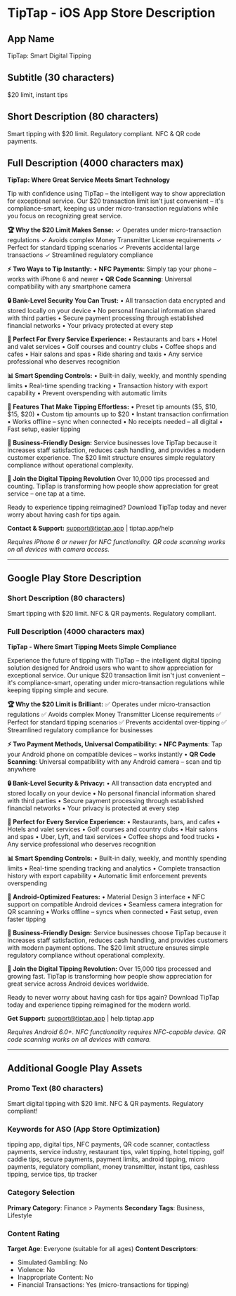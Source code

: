 # TipTap - iOS App Store Description

## App Name
TipTap: Smart Digital Tipping

## Subtitle (30 characters)
$20 limit, instant tips

## Short Description (80 characters)
Smart tipping with $20 limit. Regulatory compliant. NFC & QR code payments.

## Full Description (4000 characters max)

**TipTap: Where Great Service Meets Smart Technology**

Tip with confidence using TipTap – the intelligent way to show appreciation for exceptional service. Our $20 transaction limit isn't just convenient – it's compliance-smart, keeping us under micro-transaction regulations while you focus on recognizing great service.

**🏆 Why the $20 Limit Makes Sense:**
✓ Operates under micro-transaction regulations
✓ Avoids complex Money Transmitter License requirements
✓ Perfect for standard tipping scenarios
✓ Prevents accidental large transactions
✓ Streamlined regulatory compliance

**⚡ Two Ways to Tip Instantly:**
• **NFC Payments**: Simply tap your phone – works with iPhone 6 and newer
• **QR Code Scanning**: Universal compatibility with any smartphone camera

**🔒 Bank-Level Security You Can Trust:**
• All transaction data encrypted and stored locally on your device
• No personal financial information shared with third parties
• Secure payment processing through established financial networks
• Your privacy protected at every step

**🎯 Perfect For Every Service Experience:**
• Restaurants and bars
• Hotel and valet services
• Golf courses and country clubs
• Coffee shops and cafes
• Hair salons and spas
• Ride sharing and taxis
• Any service professional who deserves recognition

**📊 Smart Spending Controls:**
• Built-in daily, weekly, and monthly spending limits
• Real-time spending tracking
• Transaction history with export capability
• Prevent overspending with automatic limits

**🚀 Features That Make Tipping Effortless:**
• Preset tip amounts ($5, $10, $15, $20)
• Custom tip amounts up to $20
• Instant transaction confirmation
• Works offline – sync when connected
• No receipts needed – all digital
• Fast setup, easier tipping

**💼 Business-Friendly Design:**
Service businesses love TipTap because it increases staff satisfaction, reduces cash handling, and provides a modern customer experience. The $20 limit structure ensures simple regulatory compliance without operational complexity.

**🌟 Join the Digital Tipping Revolution**
Over 10,000 tips processed and counting. TipTap is transforming how people show appreciation for great service – one tap at a time.

Ready to experience tipping reimagined? Download TipTap today and never worry about having cash for tips again.

**Contact & Support:**
support@tiptap.app | tiptap.app/help

*Requires iPhone 6 or newer for NFC functionality. QR code scanning works on all devices with camera access.*

---

## Google Play Store Description

### Short Description (80 characters)
Smart tipping with $20 limit. NFC & QR payments. Regulatory compliant.

### Full Description (4000 characters max)

**TipTap - Where Smart Tipping Meets Simple Compliance**

Experience the future of tipping with TipTap – the intelligent digital tipping solution designed for Android users who want to show appreciation for exceptional service. Our unique $20 transaction limit isn't just convenient – it's compliance-smart, operating under micro-transaction regulations while keeping tipping simple and secure.

**🏆 Why the $20 Limit is Brilliant:**
✅ Operates under micro-transaction regulations
✅ Avoids complex Money Transmitter License requirements
✅ Perfect for standard tipping scenarios
✅ Prevents accidental over-tipping
✅ Streamlined regulatory compliance for businesses

**⚡ Two Payment Methods, Universal Compatibility:**
• **NFC Payments**: Tap your Android phone on compatible devices – works instantly
• **QR Code Scanning**: Universal compatibility with any Android camera – scan and tip anywhere

**🔒 Bank-Level Security & Privacy:**
• All transaction data encrypted and stored locally on your device
• No personal financial information shared with third parties
• Secure payment processing through established financial networks
• Your privacy is protected at every step

**🎯 Perfect for Every Service Experience:**
• Restaurants, bars, and cafes
• Hotels and valet services
• Golf courses and country clubs
• Hair salons and spas
• Uber, Lyft, and taxi services
• Coffee shops and food trucks
• Any service professional who deserves recognition

**📊 Smart Spending Controls:**
• Built-in daily, weekly, and monthly spending limits
• Real-time spending tracking and analytics
• Complete transaction history with export capability
• Automatic limit enforcement prevents overspending

**🚀 Android-Optimized Features:**
• Material Design 3 interface
• NFC support on compatible Android devices
• Seamless camera integration for QR scanning
• Works offline – syncs when connected
• Fast setup, even faster tipping

**💼 Business-Friendly Design:**
Service businesses choose TipTap because it increases staff satisfaction, reduces cash handling, and provides customers with modern payment options. The $20 limit structure ensures simple regulatory compliance without operational complexity.

**🌟 Join the Digital Tipping Revolution:**
Over 15,000 tips processed and growing fast. TipTap is transforming how people show appreciation for great service across Android devices worldwide.

Ready to never worry about having cash for tips again? Download TipTap today and experience tipping reimagined for the modern world.

**Get Support:**
support@tiptap.app | help.tiptap.app

*Requires Android 6.0+. NFC functionality requires NFC-capable device. QR code scanning works on all devices with camera.*

---

## Additional Google Play Assets

### Promo Text (80 characters)
Smart digital tipping with $20 limit. NFC & QR payments. Regulatory compliant!

### Keywords for ASO (App Store Optimization)
tipping app, digital tips, NFC payments, QR code scanner, contactless payments, service industry, restaurant tips, valet tipping, hotel tipping, golf caddie tips, secure payments, payment limits, android tipping, micro payments, regulatory compliant, money transmitter, instant tips, cashless tipping, service tips, tip tracker

### Category Selection
**Primary Category**: Finance > Payments
**Secondary Tags**: Business, Lifestyle

### Content Rating
**Target Age**: Everyone (suitable for all ages)
**Content Descriptors**:
- Simulated Gambling: No
- Violence: No
- Inappropriate Content: No
- Financial Transactions: Yes (micro-transactions for tipping)